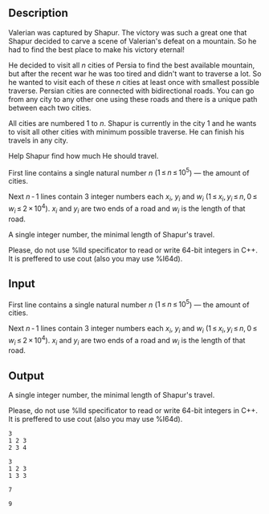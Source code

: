 ## Description

<div><p>Valerian was captured by Shapur. The victory was such a great one that Shapur decided to carve a scene of Valerian's defeat on a mountain. So he had to find the best place to make his victory eternal!</p><p>He decided to visit all <span class="tex-span"><i>n</i></span> cities of Persia to find the best available mountain, but after the recent war he was too tired and didn't want to traverse a lot. So he wanted to visit each of these <span class="tex-span"><i>n</i></span> cities at least once with smallest possible traverse. Persian cities are connected with bidirectional roads. You can go from any city to any other one using these roads and there is a unique path between each two cities.</p><p>All cities are numbered <span class="tex-span">1</span> to <span class="tex-span"><i>n</i></span>. Shapur is currently in the city <span class="tex-span">1</span> and he wants to visit all other cities with minimum possible traverse. He can finish his travels in any city.</p><p>Help Shapur find how much He should travel.</p></div><div class="input-specification"><p>First line contains a single natural number <span class="tex-span"><i>n</i></span> (<span class="tex-span">1 ≤ <i>n</i> ≤ 10<sup class="upper-index">5</sup></span>) — the amount of cities.</p><p>Next <span class="tex-span"><i>n</i> - 1</span> lines contain <span class="tex-span">3</span> integer numbers each <span class="tex-span"><i>x</i><sub class="lower-index"><i>i</i></sub></span>, <span class="tex-span"><i>y</i><sub class="lower-index"><i>i</i></sub></span> and <span class="tex-span"><i>w</i><sub class="lower-index"><i>i</i></sub></span> (<span class="tex-span">1 ≤ <i>x</i><sub class="lower-index"><i>i</i></sub>, <i>y</i><sub class="lower-index"><i>i</i></sub> ≤ <i>n</i>, 0 ≤ <i>w</i><sub class="lower-index"><i>i</i></sub> ≤ 2 × 10<sup class="upper-index">4</sup></span>). <span class="tex-span"><i>x</i><sub class="lower-index"><i>i</i></sub></span> and <span class="tex-span"><i>y</i><sub class="lower-index"><i>i</i></sub></span> are two ends of a road and <span class="tex-span"><i>w</i><sub class="lower-index"><i>i</i></sub></span> is the length of that road.</p></div><div class="output-specification"><p>A single integer number, the minimal length of Shapur's travel.</p><p>Please, do not use <span class="tex-font-style-tt">%lld</span> specificator to read or write 64-bit integers in C++. It is preffered to use <span class="tex-font-style-tt">cout</span> (also you may use <span class="tex-font-style-tt">%I64d</span>).</p></div>

## Input

<p>First line contains a single natural number <span class="tex-span"><i>n</i></span> (<span class="tex-span">1 ≤ <i>n</i> ≤ 10<sup class="upper-index">5</sup></span>) — the amount of cities.</p><p>Next <span class="tex-span"><i>n</i> - 1</span> lines contain <span class="tex-span">3</span> integer numbers each <span class="tex-span"><i>x</i><sub class="lower-index"><i>i</i></sub></span>, <span class="tex-span"><i>y</i><sub class="lower-index"><i>i</i></sub></span> and <span class="tex-span"><i>w</i><sub class="lower-index"><i>i</i></sub></span> (<span class="tex-span">1 ≤ <i>x</i><sub class="lower-index"><i>i</i></sub>, <i>y</i><sub class="lower-index"><i>i</i></sub> ≤ <i>n</i>, 0 ≤ <i>w</i><sub class="lower-index"><i>i</i></sub> ≤ 2 × 10<sup class="upper-index">4</sup></span>). <span class="tex-span"><i>x</i><sub class="lower-index"><i>i</i></sub></span> and <span class="tex-span"><i>y</i><sub class="lower-index"><i>i</i></sub></span> are two ends of a road and <span class="tex-span"><i>w</i><sub class="lower-index"><i>i</i></sub></span> is the length of that road.</p>

## Output

<p>A single integer number, the minimal length of Shapur's travel.</p><p>Please, do not use <span class="tex-font-style-tt">%lld</span> specificator to read or write 64-bit integers in C++. It is preffered to use <span class="tex-font-style-tt">cout</span> (also you may use <span class="tex-font-style-tt">%I64d</span>).</p>





```input1
3
1 2 3
2 3 4

```




```input2
3
1 2 3
1 3 3

```




```output1
7

```




```output2
9

```


